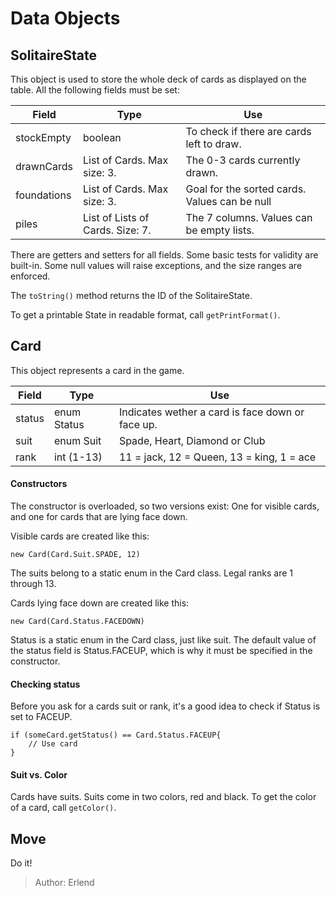 # Data Objects

## SolitaireState
This object is used to store the whole deck of cards as displayed on the table. All the following fields must be set:

| Field | Type | Use |
|---|---|---|
| stockEmpty | boolean | To check if there are cards left to draw.
| drawnCards | List of Cards. Max size: 3. | The 0-3 cards currently drawn. |
| foundations | List of Cards. Max size: 3.| Goal for the sorted cards. Values can be null|
| piles | List of Lists of Cards. Size: 7. | The 7 columns. Values can be empty lists.|

There are getters and setters for all fields. Some basic tests for validity are built-in. Some null values will raise exceptions, and the size ranges are enforced.

The `toString()` method returns the ID of the SolitaireState. 

To get a printable State in readable format, call `getPrintFormat()`.

## Card
This object represents a card in the game. 

|Field|Type|Use|
|---|---|---|
|status|enum Status|Indicates wether a card is face down or face up.|
|suit|enum Suit|Spade, Heart, Diamond or Club|
|rank|int (1-13)|11 = jack, 12 = Queen, 13 = king, 1 = ace|

#### Constructors
The constructor is overloaded, so two versions exist: One for visible cards, and one for cards that are lying face down. 


Visible cards are created like this:
```
new Card(Card.Suit.SPADE, 12)
```
The suits belong to a static enum in the Card class. Legal ranks are 1 through 13.

Cards lying face down are created like this:
```
new Card(Card.Status.FACEDOWN)
```
Status is a static enum in the Card class, just like suit. The default value of the status field is Status.FACEUP, which is why it must be specified in the constructor.

#### Checking status
Before you ask for a cards suit or rank, it's a good idea to check if Status is set to FACEUP.
```
if (someCard.getStatus() == Card.Status.FACEUP{
    // Use card
} 
```
#### Suit vs. Color
Cards have suits. Suits come in two colors, red and black. To get the color of a card, call ```getColor()```.

## Move
Do it!

>Author:  Erlend